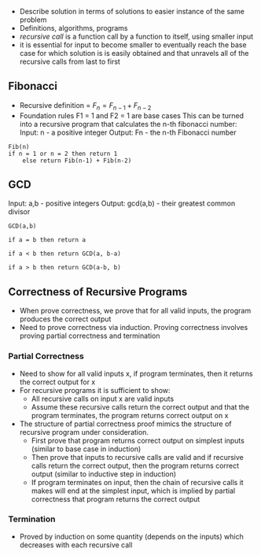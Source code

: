 - Describe solution in terms of solutions to easier instance of the same problem
- Definitions, algorithms, programs
- *recursive call* is a function call by a function to itself, using smaller input
- it is essential for input to become smaller to eventually reach the base case for which solution is is easily obtained and that unravels all of the recursive calls from last to first


## Fibonacci
- Recursive definition = $F_{n} = F_{n-1} + F_{n-2}$
- Foundation rules F1 = 1 and F2 = 1 are base cases
This can be turned into a recursive program that calculates the n-th fibonacci number:
Input: n - a positive integer
Output: Fn - the n-th Fibonacci number
```
Fib(n)
if n = 1 or n = 2 then return 1
	else return Fib(n-1) + Fib(n-2)
```

## GCD
Input: a,b - positive integers
Output: gcd(a,b) - their greatest common divisor
```
GCD(a,b)

if a = b then return a

if a < b then return GCD(a, b-a)

if a > b then return GCD(a-b, b)

```

## Correctness of Recursive Programs
- When prove correctness, we prove that for all valid inputs, the program produces the correct output
- Need to prove correctness via induction. Proving correctness involves proving partial correctness and termination
### Partial Correctness
- Need to show for all valid inputs x, if program terminates, then it returns the correct output for x
- For recursive programs it is sufficient to show:
	- All recursive calls on input x are valid inputs
	- Assume these recursive calls return the correct output and that the program terminates, the program returns correct output on x
- The structure of partial correctness proof mimics the structure of recursive program under consideration.
	- First prove that program returns correct output on simplest inputs (similar to base case in induction)
	- Then prove that inputs to recursive calls are valid and if recursive calls return the correct output, then the program returns correct output (similar to inductive step in induction)
	- If program terminates on input, then the chain of recursive calls it makes will end at the simplest input, which is implied by partial correctness that program returns the correct output
### Termination
- Proved by induction on some quantity (depends on the inputs) which decreases with each recursive call